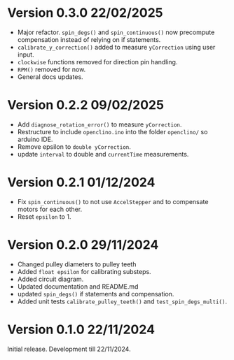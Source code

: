 
# Version 0.3.0 22/02/2025

- Major refactor. `spin_degs()` and `spin_continuous()` now precompute compensation instead of relying on if statements.
- `calibrate_y_correction()` added to measure `yCorrection` using user input.
- `clockwise` functions removed for direction pin handling.
- `RPM()` removed for now.
- General docs updates.

# Version 0.2.2 09/02/2025

- Add `diagnose_rotation_error()` to measure `yCorrection`.
- Restructure to include `openclino.ino` into the folder `openclino/` so arduino IDE.
- Remove epsilon to `double yCorrection`.
- update `interval` to double and `currentTime` measurements.

# Version 0.2.1 01/12/2024

- Fix `spin_continuous()` to not use `AccelStepper` and to compensate motors for each other.
- Reset `epsilon` to 1.

# Version 0.2.0 29/11/2024

- Changed pulley diameters to pulley teeth
- Added `float epsilon` for calibrating substeps.
- Added circuit diagram.
- Updated documentation and README.md
- updated `spin_degs()` if statements and compensation.
- Added unit tests `calibrate_pulley_teeth()` and `test_spin_degs_multi()`.

# Version 0.1.0 22/11/2024

Initial release. Development till 22/11/2024.
